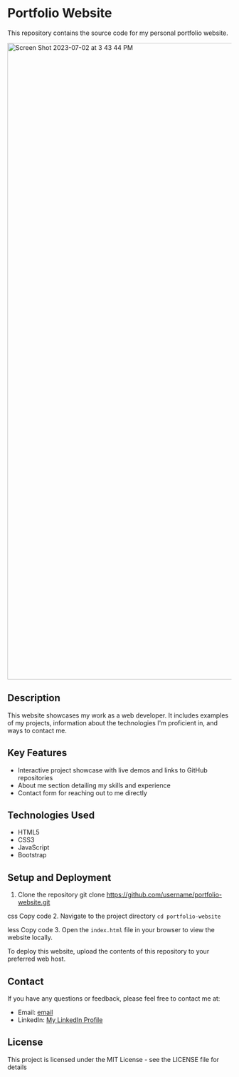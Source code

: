 # Portfolio Website

This repository contains the source code for my personal portfolio website.

<img width="1428" alt="Screen Shot 2023-07-02 at 3 43 44 PM" src="https://github.com/yustinabouls/Portfolio/assets/101233246/2a441805-3906-43e3-9e86-0322c4f96efd">

## Description

This website showcases my work as a web developer. It includes examples of my projects, information about the technologies I'm proficient in, and ways to contact me.

## Key Features

- Interactive project showcase with live demos and links to GitHub repositories
- About me section detailing my skills and experience
- Contact form for reaching out to me directly

## Technologies Used

- HTML5
- CSS3
- JavaScript
- Bootstrap

## Setup and Deployment

1. Clone the repository
git clone https://github.com/username/portfolio-website.git

css
Copy code
2. Navigate to the project directory
  ``cd portfolio-website``

less
Copy code
3. Open the `index.html` file in your browser to view the website locally.

To deploy this website, upload the contents of this repository to your preferred web host.

## Contact

If you have any questions or feedback, please feel free to contact me at:
- Email: [email](mailto:yustina.farag.bouls@gmail.com)
- LinkedIn: [My LinkedIn Profile](https://www.linkedin.com/in/yustina-bouls)

## License

This project is licensed under the MIT License - see the LICENSE file for details
